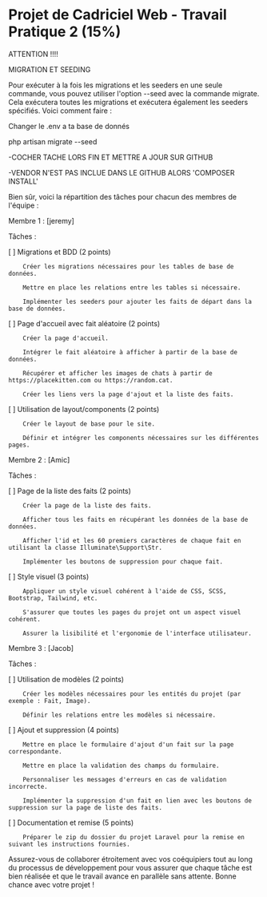 # Projet de Cadriciel Web - Travail Pratique 2 (15%)

ATTENTION !!!!

MIGRATION ET SEEDING

Pour exécuter à la fois les migrations et les seeders en une seule commande, vous pouvez utiliser l'option --seed avec la commande migrate. Cela exécutera toutes les migrations et exécutera également les seeders spécifiés. Voici comment faire :

Changer le .env a ta base de donnés

php artisan migrate --seed 


  -COCHER TACHE LORS FIN ET METTRE A JOUR SUR GITHUB
  
  -VENDOR N'EST PAS INCLUE DANS LE GITHUB ALORS 'COMPOSER INSTALL'
  

Bien sûr, voici la répartition des tâches pour chacun des membres de l'équipe :

Membre 1 : [jeremy]

Tâches :

   [ ] Migrations et BDD (2 points)
   
        Créer les migrations nécessaires pour les tables de base de données.
        
        Mettre en place les relations entre les tables si nécessaire.
        
        Implémenter les seeders pour ajouter les faits de départ dans la base de données.

   [ ] Page d'accueil avec fait aléatoire (2 points)
   
        Créer la page d'accueil.
        
        Intégrer le fait aléatoire à afficher à partir de la base de données.
        
        Récupérer et afficher les images de chats à partir de https://placekitten.com ou https://random.cat.
        
        Créer les liens vers la page d'ajout et la liste des faits.

   [ ] Utilisation de layout/components (2 points)
   
        Créer le layout de base pour le site.
        
        Définir et intégrer les components nécessaires sur les différentes pages.

Membre 2 : [Amic]

Tâches :

   [ ] Page de la liste des faits (2 points)
   
        Créer la page de la liste des faits.
        
        Afficher tous les faits en récupérant les données de la base de données.
        
        Afficher l'id et les 60 premiers caractères de chaque fait en utilisant la classe Illuminate\Support\Str.
        
        Implémenter les boutons de suppression pour chaque fait.

  [ ]  Style visuel (3 points)
  
        Appliquer un style visuel cohérent à l'aide de CSS, SCSS, Bootstrap, Tailwind, etc.
        
        S'assurer que toutes les pages du projet ont un aspect visuel cohérent.
        
        Assurer la lisibilité et l'ergonomie de l'interface utilisateur.

Membre 3 : [Jacob]

Tâches :

   [ ] Utilisation de modèles (2 points)
   
        Créer les modèles nécessaires pour les entités du projet (par exemple : Fait, Image).
        
        Définir les relations entre les modèles si nécessaire.

   [ ]  Ajout et suppression (4 points)
   
        Mettre en place le formulaire d'ajout d'un fait sur la page correspondante.
        
        Mettre en place la validation des champs du formulaire.

        Personnaliser les messages d'erreurs en cas de validation incorrecte.
        
        Implémenter la suppression d'un fait en lien avec les boutons de suppression sur la page de liste des faits.

  [ ]  Documentation et remise (5 points)
  
        Préparer le zip du dossier du projet Laravel pour la remise en suivant les instructions fournies.

Assurez-vous de collaborer étroitement avec vos coéquipiers tout au long du processus de développement pour vous assurer que chaque tâche est bien réalisée et que le travail avance en parallèle sans attente. Bonne chance avec votre projet !


